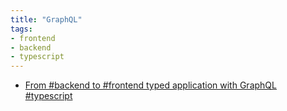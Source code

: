 ```yaml
---
title: "GraphQL"
tags:
- frontend
- backend
- typescript
---
```


- [From #backend to #frontend typed application with GraphQL #typescript](https://olivier-thomas.medium.com/from-backend-to-frontend-typed-application-with-graphql-2d52d61b946a)
